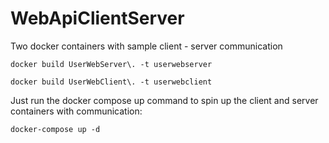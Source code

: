 # WebApiClientServer
Two docker containers with sample client - server communication

    docker build UserWebServer\. -t userwebserver

    docker build UserWebClient\. -t userwebclient

Just run the docker compose up command to spin up the client and server containers with communication:

    docker-compose up -d

